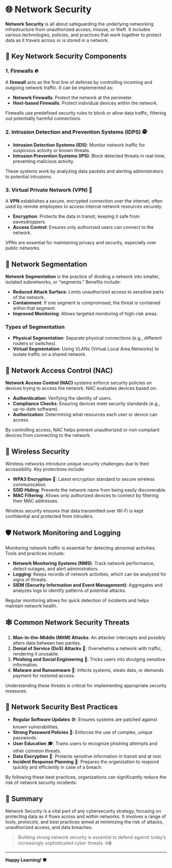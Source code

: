 # 🌐 Network Security

**Network Security** is all about safeguarding the underlying networking infrastructure from unauthorized access, misuse, or theft. It includes various technologies, policies, and practices that work together to protect data as it travels across or is stored in a network.


## 🔐 Key Network Security Components

### 1. Firewalls 🔥

A **firewall** acts as the first line of defense by controlling incoming and outgoing network traffic. It can be implemented as:

- **Network Firewalls**: Protect the network at the perimeter.
- **Host-based Firewalls**: Protect individual devices within the network.

Firewalls use predefined security rules to block or allow data traffic, filtering out potentially harmful connections.

### 2. Intrusion Detection and Prevention Systems (IDPS) 🕵️

- **Intrusion Detection Systems (IDS)**: Monitor network traffic for suspicious activity or known threats.
- **Intrusion Prevention Systems (IPS)**: Block detected threats in real-time, preventing malicious activity.

These systems work by analyzing data packets and alerting administrators to potential intrusions.

### 3. Virtual Private Network (VPN) 🔐

A **VPN** establishes a secure, encrypted connection over the internet, often used by remote employees to access internal network resources securely.

- **Encryption**: Protects the data in transit, keeping it safe from eavesdroppers.
- **Access Control**: Ensures only authorized users can connect to the network.

VPNs are essential for maintaining privacy and security, especially over public networks.


## 🔄 Network Segmentation

**Network Segmentation** is the practice of dividing a network into smaller, isolated subnetworks, or “segments.” Benefits include:

- **Reduced Attack Surface**: Limits unauthorized access to sensitive parts of the network.
- **Containment**: If one segment is compromised, the threat is contained within that segment.
- **Improved Monitoring**: Allows targeted monitoring of high-risk areas.

### Types of Segmentation

- **Physical Segmentation**: Separate physical connections (e.g., different routers or switches).
- **Virtual Segmentation**: Using VLANs (Virtual Local Area Networks) to isolate traffic on a shared network.


## 🔄 Network Access Control (NAC)

**Network Access Control (NAC)** systems enforce security policies on devices trying to access the network. NAC evaluates devices based on:

- **Authentication**: Verifying the identity of users.
- **Compliance Checks**: Ensuring devices meet security standards (e.g., up-to-date software).
- **Authorization**: Determining what resources each user or device can access.

By controlling access, NAC helps prevent unauthorized or non-compliant devices from connecting to the network.


## 📡 Wireless Security

Wireless networks introduce unique security challenges due to their accessibility. Key protections include:

- **WPA3 Encryption** 🔐: Latest encryption standard to secure wireless communication.
- **SSID Hiding**: Prevents the network name from being easily discoverable.
- **MAC Filtering**: Allows only authorized devices to connect by filtering their MAC addresses.

Wireless security ensures that data transmitted over Wi-Fi is kept confidential and protected from intruders.


## 🛡️ Network Monitoring and Logging

Monitoring network traffic is essential for detecting abnormal activities. Tools and practices include:

- **Network Monitoring Systems (NMS)**: Track network performance, detect outages, and alert administrators.
- **Logging**: Keeps records of network activities, which can be analyzed for signs of threats.
- **SIEM (Security Information and Event Management)**: Aggregates and analyzes logs to identify patterns of potential attacks.

Regular monitoring allows for quick detection of incidents and helps maintain network health.


## 🕸️ Common Network Security Threats

1. **Man-in-the-Middle (MitM) Attacks**: An attacker intercepts and possibly alters data between two parties.
2. **Denial of Service (DoS) Attacks** 🚫: Overwhelms a network with traffic, rendering it unusable.
3. **Phishing and Social Engineering** 🎣: Tricks users into divulging sensitive information.
4. **Malware and Ransomware** 🦠: Infects systems, steals data, or demands payment for restored access.

Understanding these threats is critical for implementing appropriate security measures.


## 🔄 Network Security Best Practices

- **Regular Software Updates** 🛠️: Ensures systems are patched against known vulnerabilities.
- **Strong Password Policies** 🔑: Enforces the use of complex, unique passwords.
- **User Education** 🎓: Trains users to recognize phishing attempts and other common threats.
- **Data Encryption** 🔐: Protects sensitive information in transit and at rest.
- **Incident Response Planning** 📝: Prepares the organization to respond quickly and efficiently in case of a breach.

By following these best practices, organizations can significantly reduce the risk of network security incidents.


## 🚀 Summary

Network Security is a vital part of any cybersecurity strategy, focusing on protecting data as it flows across and within networks. It involves a range of tools, protocols, and best practices aimed at minimizing the risk of attacks, unauthorized access, and data breaches.

> Building strong network security is essential to defend against today’s increasingly sophisticated cyber threats. 🌐🔒

---

**Happy Learning!** 🛡️
